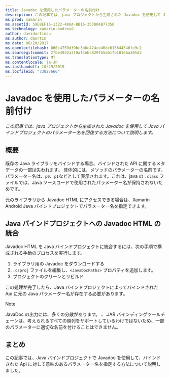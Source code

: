 ```yaml
---
title: Javadoc を使用したパラメーターの名前付け
description: この記事では、java プロジェクトから生成された Javadoc を使用して Java バインドプロジェクトのパラメーター名を回復する方法について説明します。
ms.prod: xamarin
ms.assetid: 59E8EF16-1322-486A-BB16-353804B77356
ms.technology: xamarin-android
author: davidortinau
ms.author: daortin
ms.date: 06/20/2017
ms.openlocfilehash: 060c4759d39bc3b8c424ce46dc615644540fe9c2
ms.sourcegitcommit: 2fbe4932a319af4ebc829f65eb1fb1816ba305d3
ms.translationtype: MT
ms.contentlocale: ja-JP
ms.lasthandoff: 10/29/2019
ms.locfileid: "73027666"
---
```

# <a name="naming-parameters-with-javadoc"></a>Javadoc を使用したパラメーターの名前付け

_この記事では、java プロジェクトから生成された Javadoc を使用して Java バインドプロジェクトのパラメーター名を回復する方法について説明します。_

## <a name="overview"></a>概要

既存の Java ライブラリをバインドする場合、バインドされた API に関するメタデータの一部は失われます。 具体的には、メソッドのパラメーターの名前です。 パラメーター名は、`p0`、`p1`などとして表示されます。これは、java の `.class` ファイルでは、Java ソースコードで使用されたパラメーター名が保持されないためです。 

元のライブラリから Javadoc HTML にアクセスできる場合は、Xamarin Android Java バインドプロジェクトでパラメーター名を指定できます。 

## <a name="integrating-javadoc-html-into-a-java-binding-project"></a>Java バインドプロジェクトへの Javadoc HTML の統合

Javadoc HTML を Java バインドプロジェクトに統合するには、次の手順で構成される手動のプロセスを実行します。 

1. ライブラリ用の Javadoc をダウンロードする
2. `.csproj` ファイルを編集し、`<JavaDocPaths>` プロパティを追加します。
3. プロジェクトのクリーンとリビルド

この処理が完了したら、Java バインドプロジェクトによってバインドされた Api に元の Java パラメーター名が存在する必要があります。 

> [!NOTE]
> JavaDoc の出力には、多くの分散があります。 、.JAR バインディングツールチェーンは、考えられるすべての順列をサポートしているわけではないため、一部のパラメーターに適切な名前を付けることはできません。

## <a name="summary"></a>まとめ

この記事では、Java バインドプロジェクトで Javadoc を使用して、バインドされた Api に対して意味のあるパラメーター名を指定する方法について説明しました。 
